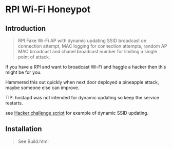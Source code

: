 # RPI Wi-Fi Honeypot

## Introduction

> RPI Fake Wi-Fi AP with dynamic updating SSID broadcast on connection attempt, MAC logging for connection attempts, random AP MAC broadcast and chanel broadcast number for limiting a single point of attack.

If you have a RPI and want to broadcast Wi-Fi and haggle a hacker then this might be for you.


Hammered this out quickly when next door deployed a pineapple attack, maybe someone else can improve.

TIP: hostapd was not intended for dynamic updating so keep the service restarts. 

see <a href="https://github.com/asylum119/my-scripts/blob/master/RPI%20Wi-Fi%20Honeypot/honeypot/script/hacker-challenge.sh">Hacker challenge script</a> for example of dynamic SSID updating. 

## Installation

> See Build.html
